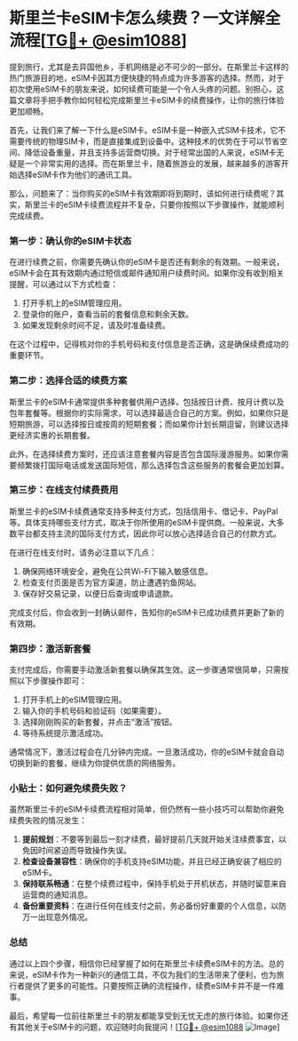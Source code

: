 # 斯里兰卡eSIM卡怎么续费？一文详解全流程[[TG💪+ @esim1088](https://t.me/s/esim1088)]

提到旅行，尤其是去异国他乡，手机网络是必不可少的一部分。在斯里兰卡这样的热门旅游目的地，eSIM卡因其方便快捷的特点成为许多游客的选择。然而，对于初次使用eSIM卡的朋友来说，如何续费可能是一个令人头疼的问题。别担心，这篇文章将手把手教你如何轻松完成斯里兰卡eSIM卡的续费操作，让你的旅行体验更加顺畅。

首先，让我们来了解一下什么是eSIM卡。eSIM卡是一种嵌入式SIM卡技术，它不需要传统的物理SIM卡，而是直接集成到设备中。这种技术的优势在于可以节省空间、降低设备重量，并且支持多运营商切换。对于经常出国的人来说，eSIM卡无疑是一个非常实用的选择。而在斯里兰卡，随着旅游业的发展，越来越多的游客开始选择eSIM卡作为他们的通讯工具。

那么，问题来了：当你购买的eSIM卡有效期即将到期时，该如何进行续费呢？其实，斯里兰卡的eSIM卡续费流程并不复杂，只要你按照以下步骤操作，就能顺利完成续费。

### 第一步：确认你的eSIM卡状态

在进行续费之前，你需要先确认你的eSIM卡是否还有剩余的有效期。一般来说，eSIM卡会在其有效期内通过短信或邮件通知用户续费时间。如果你没有收到相关提醒，可以通过以下方式检查：

1. 打开手机上的eSIM管理应用。
2. 登录你的账户，查看当前的套餐信息和剩余天数。
3. 如果发现剩余时间不足，请及时准备续费。

在这个过程中，记得核对你的手机号码和支付信息是否正确，这是确保续费成功的重要环节。

### 第二步：选择合适的续费方案

斯里兰卡的eSIM卡通常提供多种套餐供用户选择，包括按日计费、按月计费以及包年套餐等。根据你的实际需求，可以选择最适合自己的方案。例如，如果你只是短期旅游，可以选择按日或按周的短期套餐；而如果你计划长期逗留，则建议选择更经济实惠的长期套餐。

此外，在选择续费方案时，还应该注意套餐内容是否包含国际漫游服务。如果你需要频繁拨打国际电话或发送国际短信，那么选择包含这些服务的套餐会更加划算。

### 第三步：在线支付续费费用

斯里兰卡的eSIM卡续费通常支持多种支付方式，包括信用卡、借记卡、PayPal等。具体支持哪些支付方式，取决于你所使用的eSIM卡提供商。一般来说，大多数平台都支持主流的国际支付方式，因此你可以放心选择适合自己的付款方式。

在进行在线支付时，请务必注意以下几点：

1. 确保网络环境安全，避免在公共Wi-Fi下输入敏感信息。
2. 检查支付页面是否为官方渠道，防止遭遇钓鱼网站。
3. 保存好交易记录，以便日后查询或申请退款。

完成支付后，你会收到一封确认邮件，告知你的eSIM卡已成功续费并更新了新的有效期。

### 第四步：激活新套餐

支付完成后，你需要手动激活新套餐以确保其生效。这一步骤通常很简单，只需按照以下步骤操作即可：

1. 打开手机上的eSIM管理应用。
2. 输入你的手机号码和验证码（如果需要）。
3. 选择刚刚购买的新套餐，并点击“激活”按钮。
4. 等待系统提示激活成功。

通常情况下，激活过程会在几分钟内完成。一旦激活成功，你的eSIM卡就会自动切换到新的套餐，继续为你提供优质的网络服务。

### 小贴士：如何避免续费失败？

虽然斯里兰卡的eSIM卡续费流程相对简单，但仍然有一些小技巧可以帮助你避免续费失败的情况发生：

1. **提前规划**：不要等到最后一刻才续费，最好提前几天就开始关注续费事宜，以免因时间紧迫而导致操作失误。
2. **检查设备兼容性**：确保你的手机支持eSIM功能，并且已经正确安装了相应的eSIM卡。
3. **保持联系畅通**：在整个续费过程中，保持手机处于开机状态，并随时留意来自运营商的通知消息。
4. **备份重要资料**：在进行任何在线支付之前，务必备份好重要的个人信息，以防万一出现意外情况。

### 总结

通过以上四个步骤，相信你已经掌握了如何在斯里兰卡续费eSIM卡的方法。总的来说，eSIM卡作为一种新兴的通信工具，不仅为我们的生活带来了便利，也为旅行者提供了更多的可能性。只要按照正确的流程操作，续费eSIM卡并不是一件难事。

最后，希望每一位前往斯里兰卡的朋友都能享受到无忧无虑的旅行体验。如果你还有其他关于eSIM卡的问题，欢迎随时向我提问！[[TG💪+ @esim1088](https://t.me/s/esim1088) ![Image](https://i.postimg.cc/4NQfJmqS/Snipaste-2025-05-13-00-14-12.png)]